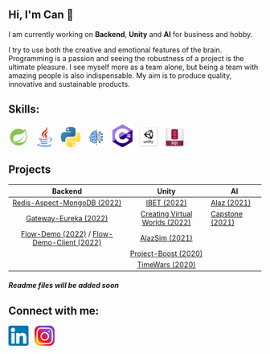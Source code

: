 ## Hi, I'm Can :wave:

I am currently working on <strong>Backend</strong>, <strong>Unity</strong> and <strong>AI</strong> for business and hobby.

I try to use both the creative and emotional features of the brain. Programming is a passion and seeing the robustness of a project is the ultimate pleasure. I see myself more as a team alone, but being a team with amazing people is also indispensable. My aim is to produce quality, innovative and sustainable products.

## Skills:
<p float="left">
  <img src="https://github.com/can-git/can-git/blob/main/images/spring.png" width="40px" alt="Spring" title="Spring">&nbsp;&nbsp;
  <img src="https://github.com/can-git/can-git/blob/main/images/java.png" width="40px" alt="Java" title="Java">&nbsp;&nbsp;
  <img src="https://github.com/can-git/can-git/blob/main/images/python.png" width="40px" alt="Python" title="Python">&nbsp;&nbsp;
  <img src="https://github.com/can-git/can-git/blob/main/images/ai.png" width="40px" alt="AI" title="AI">&nbsp;&nbsp;
  <img src="https://github.com/can-git/can-git/blob/main/images/csharp.png" width="40px" alt="C#" title="C#">&nbsp;&nbsp;
  <img src="https://github.com/can-git/can-git/blob/main/images/unity.png" width="40px" alt="Unity" title="Unity">&nbsp;&nbsp;
  <img src="https://github.com/can-git/can-git/blob/main/images/sqlRed.png" width="40px" alt="SQL" title="SQL">&nbsp;&nbsp;
</p>

## Projects

|                                                             Backend                                                             |                                       Unity                                       | AI                                                     |
|:-------------------------------------------------------------------------------------------------------------------------------:|:---------------------------------------------------------------------------------:|--------------------------------------------------------|
|                           [Redis-Aspect-MongoDB (2022)](https://github.com/can-git/Redis_Aspect_Mongo)                          |                   [IBET (2022)](https://github.com/can-git/IBET)                  |     [Alaz (2021)](https://github.com/can-git/Alaz)     |
|                                [Gateway-Eureka (2022)](https://github.com/can-git/Gateway-Eureka)                               | [Creating Virtual Worlds (2022)](https://github.com/can-git/SanalDunyaYaraticisi) | [Capstone (2021)](https://github.com/can-git/Capstone) |
| [Flow-Demo (2022)](https://github.com/can-git/flow-demo) / [Flow-Demo-Client (2022)](https://github.com/can-git/flow-demo-client) |                [AlazSim (2021)](https://github.com/can-git/AlazSim)               |                                                        |
|                                                                                                                                 |          [Project-Boost (2020)](https://github.com/can-git/Project-Boost)         |                                                        |
|                                                                                                                                 |               [TimeWars (2020)](https://github.com/can-git/TimeWars)              |                                                        |
#### <em>Readme files will be added soon</em>
## Connect with me:
[<img alt="LinkedIn" title="LinkedIn" width="40px" src="https://github.com/can-git/can-git/blob/main/images/linkedInBlue.png" />](https://www.linkedin.com/in/can-yilmaz-/)&nbsp;&nbsp;
[<img alt="Instagram" title="Instagram" width="40px" src="https://github.com/can-git/can-git/blob/main/images/instagram.png" />](https://www.instagram.com/cnylmz____/)
